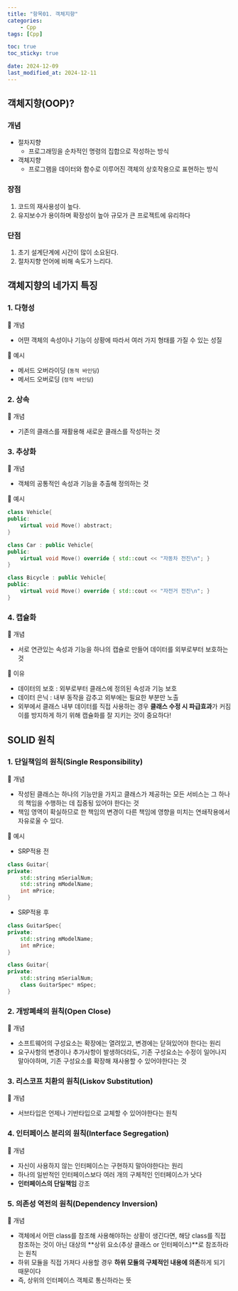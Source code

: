 ```yaml
---
title: "항목01. 객체지향"
categories: 
    - Cpp
tags: [Cpp]

toc: true
toc_sticky: true

date: 2024-12-09
last_modified_at: 2024-12-11
---
```


## 객체지향(OOP)?
### 개념
- 절차지향
    - 프로그래밍을 순차적인 명령의 집합으로 작성하는 방식
- 객체지향
    - 프로그램을 데이터와 함수로 이루어진 객체의 상호작용으로 표현하는 방식

### 장점
1. 코드의 재사용성이 높다.
2. 유지보수가 용이하며 확장성이 높아 규모가 큰 프로젝트에 유리하다

### 단점
1. 초기 설계단계에 시간이 많이 소요된다.
2. 절차지향 언어에 비해 속도가 느리다.

## 객체지향의 네가지 특징

### 1. 다형성
🔖 개념  
- 어떤 객체의 속성이나 기능이 상황에 따라서 여러 가지 형태를 가질 수 있는 성질

📝 예시
- 메서드 오버라이딩 (`동적 바인딩`)
- 메서드 오버로딩 (`정적 바인딩`)

### 2. 상속
🔖 개념  
- 기존의 클래스를 재활용해 새로운 클래스를 작성하는 것

### 3. 추상화
🔖 개념  
- 객체의 공통적인 속성과 기능을 추출해 정의하는 것

📝 예시
```cpp
class Vehicle{
public:
    virtual void Move() abstract;
}

class Car : public Vehicle{
public:
    virtual void Move() override { std::cout << "자동차 전진\n"; }
}

class Bicycle : public Vehicle{
public:
    virtual void Move() override { std::cout << "자전거 전진\n"; }
}
```

### 4. 캡슐화
🔖 개념  
- 서로 연관있는 속성과 기능을 하나의 캡슐로 만들어 데이터를 외부로부터 보호하는 것

💎 이유  
- 데이터의 보호 : 외부로부터 클래스에 정의된 속성과 기능 보호
- 데이터 은닉 : 내부 동작을 감추고 외부에는 필요한 부분만 노출
- 외부에서 클래스 내부 데이터를 직접 사용하는 경우 **클래스 수정 시 파급효과**가 커짐 이를 방지하게 하기 위해 캡슐화를 잘 지키는 것이 중요하다!

## SOLID 원칙
### 1. 단일책임의 원칙(Single Responsibility)
🔖 개념  
- 작성된 클래스는 하나의 기능만을 가지고 클래스가 제공하는 모든 서비스는 그 하나의 책임을 수행하는 데 집중됭 있어야 한다는 것
- 책임 영역이 확실하므로 한 책임의 변경이 다른 책임에 영향을 미치는 연쇄작용에서 자유로울 수 있다.

📝 예시
- SRP적용 전
```cpp
class Guitar{
private:
    std::string mSerialNum;
    std::string mModelName;
    int mPrice;    
}
```

- SRP적용 후
```cpp
class GuitarSpec{
private:
    std::string mModelName;
    int mPrice;    
}
```
```cpp
class Guitar{
private:
    std::string mSerialNum;
    class GuitarSpec* mSpec;
}
```

### 2. 개방폐쇄의 원칙(Open Close)
🔖 개념  
- 소프트웨어의 구성요소는 확장에는 열려있고, 변경에는 닫혀있어야 한다는 원리
- 요구사항의 변경이나 추가사항이 발생하더라도, 기존 구성요소는 수정이 일어나지 말아야하며, 기존 구성요소를 확장해 재사용할 수 있어야한다는 것

### 3. 리스코프 치환의 원칙(Liskov Substitution)
🔖 개념  
- 서브타입은 언제나 기반타입으로 교체할 수 있어야한다는 원칙

### 4. 인터페이스 분리의 원칙(Interface Segregation)
🔖 개념  
- 자신이 사용하지 않는 인터페이스는 구현하지 말아야한다는 원리
- 하나의 일반적인 인터페이스보다 여러 개의 구체적인 인터페이스가 낫다
- **인터페이스의 단일책임** 강조

### 5. 의존성 역전의 원칙(Dependency Inversion)
🔖 개념  
- 객체에서 어떤 class를 참조해 사용해야하는 상황이 생긴다면, 해당 class를 직접 참조하는 것이 아닌 대상의 **상위 요소(추상 클래스 or 인터페이스)**로 참조하라는 원칙
- 하위 모듈을 직접 가져다 사용할 경우 **하위 모듈의 구체적인 내용에 의존**하게 되기 때문이다
- 즉, 상위의 인터페이스 객체로 통신하라는 뜻
